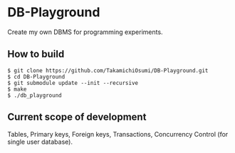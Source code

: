 # DB-Playground
Create my own DBMS for programming experiments.

## How to build

```
$ git clone https://github.com/TakamichiOsumi/DB-Playground.git
$ cd DB-Playground
$ git submodule update --init --recursive
$ make
$ ./db_playground
```

## Current scope of development
Tables, Primary keys, Foreign keys, Transactions, Concurrency Control (for single user database).
